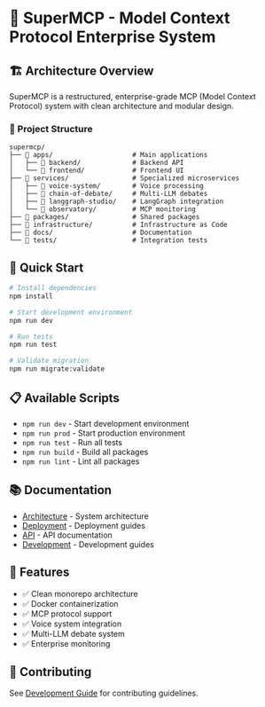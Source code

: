 # 🚀 SuperMCP - Model Context Protocol Enterprise System

## 🏗️ Architecture Overview

SuperMCP is a restructured, enterprise-grade MCP (Model Context Protocol) system with clean architecture and modular design.

### 📁 Project Structure

```
supermcp/
├── 📁 apps/                    # Main applications
│   ├── 📁 backend/             # Backend API
│   └── 📁 frontend/            # Frontend UI
├── 📁 services/                # Specialized microservices
│   ├── 📁 voice-system/        # Voice processing
│   ├── 📁 chain-of-debate/     # Multi-LLM debates
│   ├── 📁 langgraph-studio/    # LangGraph integration
│   └── 📁 observatory/         # MCP monitoring
├── 📁 packages/                # Shared packages
├── 📁 infrastructure/          # Infrastructure as Code
├── 📁 docs/                    # Documentation
└── 📁 tests/                   # Integration tests
```

## 🚀 Quick Start

```bash
# Install dependencies
npm install

# Start development environment
npm run dev

# Run tests
npm run test

# Validate migration
npm run migrate:validate
```

## 📋 Available Scripts

- `npm run dev` - Start development environment
- `npm run prod` - Start production environment
- `npm run test` - Run all tests
- `npm run build` - Build all packages
- `npm run lint` - Lint all packages

## 📚 Documentation

- [Architecture](docs/architecture/) - System architecture
- [Deployment](docs/deployment/) - Deployment guides
- [API](docs/api/) - API documentation
- [Development](docs/development/) - Development guides

## 🎯 Features

- ✅ Clean monorepo architecture
- ✅ Docker containerization
- ✅ MCP protocol support
- ✅ Voice system integration
- ✅ Multi-LLM debate system
- ✅ Enterprise monitoring

## 🤝 Contributing

See [Development Guide](docs/development/) for contributing guidelines.
